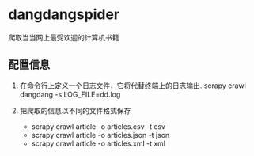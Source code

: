 # dangdangspider
爬取当当网上最受欢迎的计算机书籍

## 配置信息

1. 在命令行上定义一个日志文件，它将代替终端上的日志输出.
scrapy crawl dangdang -s LOG_FILE=dd.log  


2. 把爬取的信息以不同的文件格式保存
    - scrapy crawl article -o articles.csv -t csv
    - scrapy crawl article -o articles.json -t json
    - scrapy crawl article -o articles.xml -t xml







